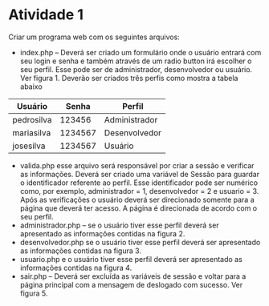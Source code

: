# Atividade 1

Criar um programa web com os seguintes arquivos:
- index.php – Deverá ser criado um formulário onde o usuário entrará com seu login e
senha e também através de um radio button irá escolher o seu perfil. Esse pode ser de
administrador, desenvolvedor ou usuário. Ver figura 1. Deverão ser criados três perfis
como mostra a tabela abaixo

| Usuário | Senha | Perfil |
| ------- | ----- | ------ |
| pedrosilva | 123456 | Administrador |
| mariasilva | 1234567 | Desenvolvedor |
| josesilva | 1234567 | Usuário |

- valida.php esse arquivo será responsável por criar a sessão e verificar as
informações. Deverá ser criado uma variável de Sessão para guardar o identificador
referente ao perfil. Esse identificador pode ser numérico como, por exemplo,
administrador = 1, desenvolvedor = 2 e usuario = 3. Após as verificações o usuário
deverá ser direcionado somente para a página que deverá ter acesso. A página é
direcionada de acordo com o seu perfil.
- administrador.php – se o usuário tiver esse perfil deverá ser apresentado as
informações contidas na figura 2.
- desenvolvedor.php se o usuário tiver esse perfil deverá ser apresentado as
informações contidas na figura 3.
- usuario.php e o usuário tiver esse perfil deverá ser apresentado as informações
contidas na figura 4.
- sair.php – Deverá ser excluída as variáveis de sessão e voltar para a página principal
com a mensagem de deslogado com sucesso. Ver figura 5.
